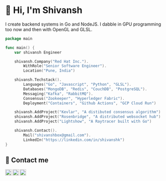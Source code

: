 # 👋 Hi, I'm Shivansh
I create backend systems in Go and NodeJS. I dabble in GPU programming too now and then with OpenGL and GLSL.

```go
package main

func main() {
	var shivansh Engineer

	shivansh.Company("Red Hat Inc.").
		WithRole("Senior Software Engineer").
		Location("Pune, India")

	shivansh.Techstack().
		Languages("Go", "Javascript", "Python", "GLSL").
		Databases("MongoDB", "Redis", "CouchDB", "PostgreSQL").
		Messaging("Kafka", "RabbitMQ").
		Consensus("Zookeeper", "Hyperledger Fabric").
		Deployment("Containers", "Github Actions", "GCP Cloud Run")

	shivansh.AddProject("Kevlar", "A distibuted consensus algorithm")
	shivansh.AddProject("Rosenbridge", "A distributed websocket hub")
	shivansh.AddProject("Lightshow", "A Raytracer built with Go")

	shivansh.Contact().
		Mail("shivanshbox@gmail.com").
		LinkedIn("https://linkedin.com/in/shivanshk")
}
```

## 🔭 Contact me
<a href="https://linkedin.com/in/shivanshk">
  <img align="left" alt="Shivansh's LinkedIn" width="20px" src="https://simpleicons.now.sh/linkedin/0A66C2" />
</a>
<a href="mailto:skuchcha@redhat.com">
  <img align="left" alt="Shivansh's Red Hat mail" width="20px" src="https://simpleicons.now.sh/redhat/FF0000" />
</a>
<a href="mailto:shivanshbox@gmail.com">
  <img align="left" alt="Shivansh's Gmail" width="20px" src="https://simpleicons.now.sh/gmail/EA4335" />
</a>
<br />
